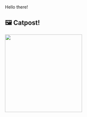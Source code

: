 Hello there!



## 🖼️ Catpost!

<sub>
    <img src="https://cdn2.thecatapi.com/images/5ZNf9P-Db.false" height="256">
</sub>

